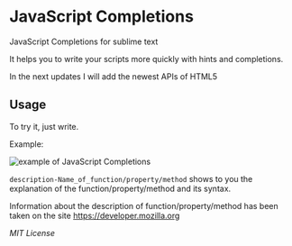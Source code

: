<h1>JavaScript Completions</h1>

JavaScript Completions for sublime text

It helps you to write your scripts more quickly with hints and completions.

In the next updates I will add the newest APIs of HTML5

<h2>Usage</h2>

To try it, just write.

Example:

<img src="http://i57.tinypic.com/5v65ia.gif" alt="example of JavaScript Completions"/>

<code>description-Name_of_function/property/method</code> shows to you the explanation of the function/property/method and its syntax.

Information about the description of function/property/method has been taken on the site https://developer.mozilla.org

<i>MIT License</i>
